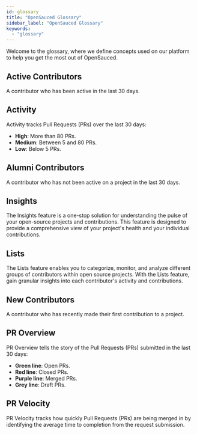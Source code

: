 ```yaml
---
id: glossary
title: "OpenSauced Glossary"
sidebar_label: "OpenSauced Glossary"
keywords:
  - "glossary"
---
```


Welcome to the glossary, where we define concepts used on our platform to help you get the most out of OpenSauced.

## Active Contributors

A contributor who has been active in the last 30 days.

## Activity

Activity tracks Pull Requests (PRs) over the last 30 days:

- **High**: More than 80 PRs.
- **Medium**: Between 5 and 80 PRs.
- **Low**: Below 5 PRs.

## Alumni Contributors

A contributor who has not been active on a project in the last 30 days.

## Insights

The Insights feature is a one-stop solution for understanding the pulse of your open-source projects and contributions. This feature is designed to provide a comprehensive view of your project's health and your individual contributions.

## Lists

The Lists feature enables you to categorize, monitor, and analyze different groups of contributors within open source projects. With the Lists feature, gain granular insights into each contributor's activity and contributions.

## New Contributors

A contributor who has recently made their first contribution to a project.

## PR Overview

PR Overview tells the story of the Pull Requests (PRs) submitted in the last 30 days:

- **Green line**: Open PRs.
- **Red line**: Closed PRs.
- **Purple line**: Merged PRs.
- **Grey line**: Draft PRs.

## PR Velocity

PR Velocity tracks how quickly Pull Requests (PRs) are being merged in by identifying the average time to completion from the request submission.
